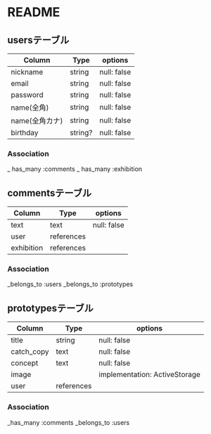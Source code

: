 # README

## usersテーブル

|   Column    |  Type  |  options    |
| ----------- | ------ | ----------- |
| nickname    | string | null: false |
| email       | string | null: false |
| password    | string | null: false |
| name(全角)   | string | null: false |
| name(全角カナ)| string | null: false |
| birthday    | string? | null: false |

### Association

_ has_many :comments
_ has_many :exhibition


## commentsテーブル

|  Column    |  Type      |  options    |
| ---------- | ---------- | ----------- |
| text       | text       | null: false |
| user       | references |             |
| exhibition | references |             |

### Association

_belongs_to :users
_belongs_to :prototypes


## prototypesテーブル

|   Column   |  Type      |  options                      |
| ---------- | ---------- | ----------------------------- |
| title      | string     | null: false                   |
| catch_copy | text       | null: false                   |
| concept    | text       | null: false                   |
| image      |            | implementation: ActiveStorage |
| user       | references |                               |

### Association

_has_many :comments
_belongs_to :users
